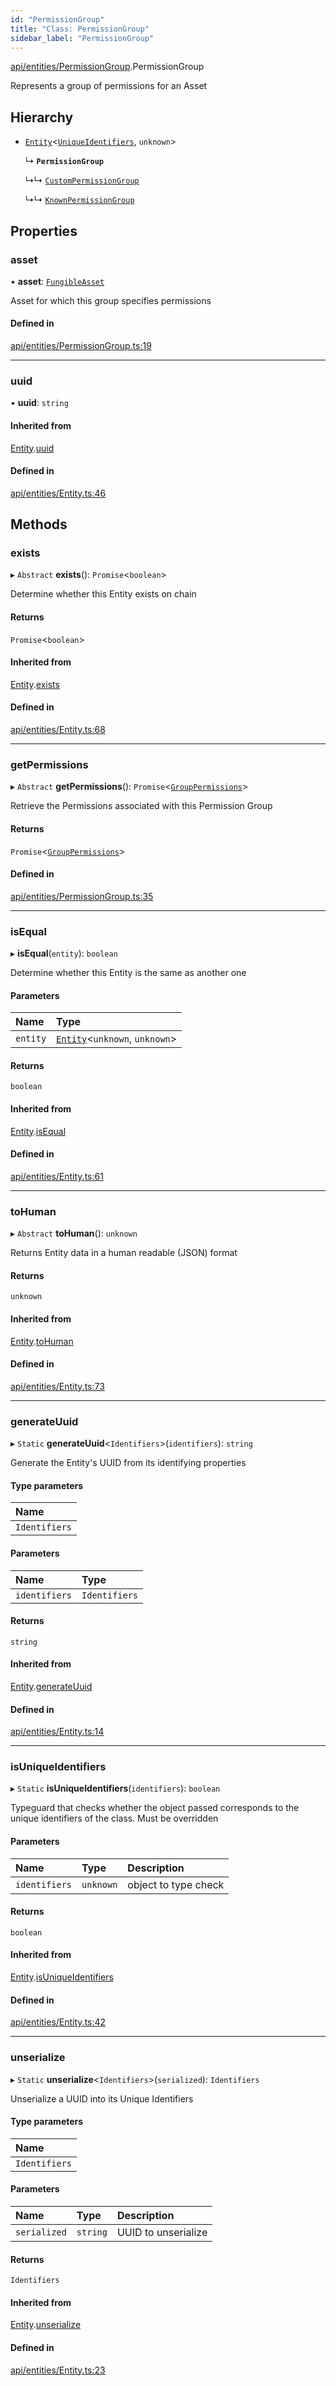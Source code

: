 ```yaml
---
id: "PermissionGroup"
title: "Class: PermissionGroup"
sidebar_label: "PermissionGroup"
---
```


[api/entities/PermissionGroup](../../../../modules/API/Entities/PermissionGroup/PermissionGroup.md).PermissionGroup

Represents a group of permissions for an Asset

## Hierarchy

- [`Entity`](../Entity/Entity.md)\<[`UniqueIdentifiers`](../../../../interfaces/API/Entities/PermissionGroup/UniqueIdentifiers/UniqueIdentifiers.md), `unknown`\>

  ↳ **`PermissionGroup`**

  ↳↳ [`CustomPermissionGroup`](../CustomPermissionGroup/CustomPermissionGroup.md)

  ↳↳ [`KnownPermissionGroup`](../KnownPermissionGroup/KnownPermissionGroup.md)

## Properties

### asset

• **asset**: [`FungibleAsset`](../Asset/Fungible/FungibleAsset.md)

Asset for which this group specifies permissions

#### Defined in

[api/entities/PermissionGroup.ts:19](https://github.com/PolymeshAssociation/polymesh-sdk/blob/fe2e6dd1d/src/api/entities/PermissionGroup.ts#L19)

___

### uuid

• **uuid**: `string`

#### Inherited from

[Entity](../Entity/Entity.md).[uuid](../Entity/Entity.md#uuid)

#### Defined in

[api/entities/Entity.ts:46](https://github.com/PolymeshAssociation/polymesh-sdk/blob/fe2e6dd1d/src/api/entities/Entity.ts#L46)

## Methods

### exists

▸ `Abstract` **exists**(): `Promise`\<`boolean`\>

Determine whether this Entity exists on chain

#### Returns

`Promise`\<`boolean`\>

#### Inherited from

[Entity](../Entity/Entity.md).[exists](../Entity/Entity.md#exists)

#### Defined in

[api/entities/Entity.ts:68](https://github.com/PolymeshAssociation/polymesh-sdk/blob/fe2e6dd1d/src/api/entities/Entity.ts#L68)

___

### getPermissions

▸ `Abstract` **getPermissions**(): `Promise`\<[`GroupPermissions`](../../../../modules/API/Entities/Types/Types.md#grouppermissions)\>

Retrieve the Permissions associated with this Permission Group

#### Returns

`Promise`\<[`GroupPermissions`](../../../../modules/API/Entities/Types/Types.md#grouppermissions)\>

#### Defined in

[api/entities/PermissionGroup.ts:35](https://github.com/PolymeshAssociation/polymesh-sdk/blob/fe2e6dd1d/src/api/entities/PermissionGroup.ts#L35)

___

### isEqual

▸ **isEqual**(`entity`): `boolean`

Determine whether this Entity is the same as another one

#### Parameters

| Name | Type |
| :------ | :------ |
| `entity` | [`Entity`](../Entity/Entity.md)\<`unknown`, `unknown`\> |

#### Returns

`boolean`

#### Inherited from

[Entity](../Entity/Entity.md).[isEqual](../Entity/Entity.md#isequal)

#### Defined in

[api/entities/Entity.ts:61](https://github.com/PolymeshAssociation/polymesh-sdk/blob/fe2e6dd1d/src/api/entities/Entity.ts#L61)

___

### toHuman

▸ `Abstract` **toHuman**(): `unknown`

Returns Entity data in a human readable (JSON) format

#### Returns

`unknown`

#### Inherited from

[Entity](../Entity/Entity.md).[toHuman](../Entity/Entity.md#tohuman)

#### Defined in

[api/entities/Entity.ts:73](https://github.com/PolymeshAssociation/polymesh-sdk/blob/fe2e6dd1d/src/api/entities/Entity.ts#L73)

___

### generateUuid

▸ `Static` **generateUuid**\<`Identifiers`\>(`identifiers`): `string`

Generate the Entity's UUID from its identifying properties

#### Type parameters

| Name |
| :------ |
| `Identifiers` |

#### Parameters

| Name | Type |
| :------ | :------ |
| `identifiers` | `Identifiers` |

#### Returns

`string`

#### Inherited from

[Entity](../Entity/Entity.md).[generateUuid](../Entity/Entity.md#generateuuid)

#### Defined in

[api/entities/Entity.ts:14](https://github.com/PolymeshAssociation/polymesh-sdk/blob/fe2e6dd1d/src/api/entities/Entity.ts#L14)

___

### isUniqueIdentifiers

▸ `Static` **isUniqueIdentifiers**(`identifiers`): `boolean`

Typeguard that checks whether the object passed corresponds to the unique identifiers of the class. Must be overridden

#### Parameters

| Name | Type | Description |
| :------ | :------ | :------ |
| `identifiers` | `unknown` | object to type check |

#### Returns

`boolean`

#### Inherited from

[Entity](../Entity/Entity.md).[isUniqueIdentifiers](../Entity/Entity.md#isuniqueidentifiers)

#### Defined in

[api/entities/Entity.ts:42](https://github.com/PolymeshAssociation/polymesh-sdk/blob/fe2e6dd1d/src/api/entities/Entity.ts#L42)

___

### unserialize

▸ `Static` **unserialize**\<`Identifiers`\>(`serialized`): `Identifiers`

Unserialize a UUID into its Unique Identifiers

#### Type parameters

| Name |
| :------ |
| `Identifiers` |

#### Parameters

| Name | Type | Description |
| :------ | :------ | :------ |
| `serialized` | `string` | UUID to unserialize |

#### Returns

`Identifiers`

#### Inherited from

[Entity](../Entity/Entity.md).[unserialize](../Entity/Entity.md#unserialize)

#### Defined in

[api/entities/Entity.ts:23](https://github.com/PolymeshAssociation/polymesh-sdk/blob/fe2e6dd1d/src/api/entities/Entity.ts#L23)
